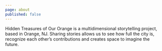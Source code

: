 ```yaml
---
page: about
published: false
---
```

Hidden Treasures of Our Orange is a multidimensional storytelling project, based in Orange, NJ. Sharing stories allows us to see how full the city is, recognize each other’s contributions and creates space to imagine the future.